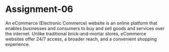 # Assignment-06
An eCommerce (Electronic Commerce) website is an online platform that enables businesses and consumers to buy and sell goods and services over the internet. Unlike traditional brick-and-mortar stores, eCommerce websites offer 24/7 access, a broader reach, and a convenient shopping experience.
